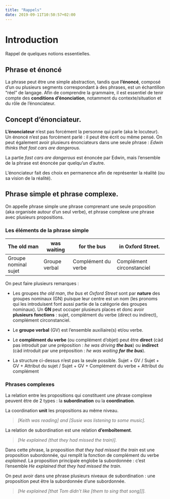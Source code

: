```yaml
---
title: "Rappels"
date: 2019-09-11T10:50:57+02:00
---
```


# Introduction

Rappel de quelques notions essentielles.

## Phrase et énoncé

La phrase peut être une simple abstraction, tandis que **l’énoncé**, composé d’un ou plusieurs segments correspondant à des phrases, est un échantillon “réel” de langage. Afin de comprendre la grammaire, il est essentiel de tenir compte des **conditions d’énonciation**, notamment du contexte/situation et du rôle de l’énonciateur.


## Concept d’énonciateur.

**L’énonciateur** n’est pas forcément la personne qui parle (aka le locuteur). Un énoncé n’est pas forcément parlé : il peut être écrit ou même pensé. On peut également avoir plusieurs énonciateurs dans une seule phrase : *Edwin thinks that fast cars are dangerous.*

La partie *fast cars are dangerous* est énoncée par Edwin, mais l’ensemble de la phrase est énoncée par quelqu’un d’autre.

L’énonciateur fait des choix en permanence afin de représenter la réalité (ou sa vision de la réalité).


## Phrase simple et phrase complexe.

On appelle phrase simple une phrase comprenant une seule proposition (aka organisée autour d’un seul verbe), et phrase complexe une phrase avec plusieurs propositions.

### Les éléments de la phrase simple

The old man          | was waiting   | for the bus         | in Oxford Street.
-------------------- | ------------- | ------------------- | ---
Groupe nominal sujet | Groupe verbal | Complément du verbe | Complément circonstanciel


On peut faire plusieurs remarques :

-   Les groupes *the old man*, *the bus* et *Oxford Street* sont par **nature** des groupes nominaux (GN) puisque leur centre est un nom (les pronoms qui les introduisent font aussi partie de la catégorie des groupes nominaux). Un **GN** peut occuper plusieurs places et donc avoir **plusieurs fonctions** : sujet, complément du verbe (direct ou indirect), complément circonstanciel.

-   Le **groupe verbal** (GV) est l’ensemble auxiliaire(s) et/ou verbe.

-   Le **complément du verbe** (ou complément d’objet) peut être **direct** (càd pas introduit par une préposition : *he was driving __the bus__*) ou **indirect** (càd introduit par une préposition : *he was waiting __for the bus__*).

-   La structure ci-dessus n’est pas la seule possible. Sujet + GV / Sujet + GV + Attribut du sujet / Sujet + GV + Complément du verbe + Attribut du complément

### Phrases complexes

La relation entre les propositions qui constituent une phrase complexe peuvent être de 2 types : la **subordination** ou la **coordination**.

La coordination **unit** les propositions au même niveau.

> *[Keith was reading] and [Susie was listening to some music].*

La relation de subordination est une relation **d’emboîtement**.

> *[He explained (that they had missed the train)].*

Dans cette phrase, la proposition *that they had missed the train* est une proposition subordonnée, qui remplit la fonction de complément du verbe *explained*. La proposition principale englobe la subordonnée : c’est l’ensemble *He explained that they had missed the train*.

On peut avoir dans une phrase plusieurs niveaux de subordination : une proposition peut être la subordonnée d’une subordonnée.

> *[He explained [that Tom didn’t like [them to sing that song]]].*